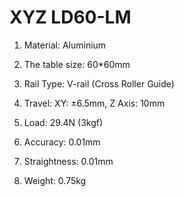 # XYZ LD60-LM

1. Material: Aluminium

2. The table size: 60*60mm

3. Rail Type: V-rail (Cross Roller Guide)

4. Travel: XY: ±6.5mm, Z Axis: 10mm

5. Load: 29.4N (3kgf)

6. Accuracy: 0.01mm

7. Straightness: 0.01mm

8.  Weight: 0.75kg
